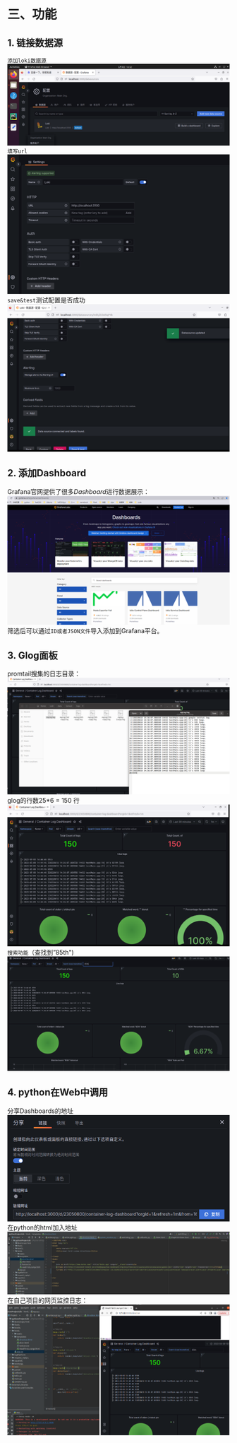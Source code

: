 # 三、功能

## 1. 链接数据源
`添加loki数据源`
![img_5.png](img_5.png)
`填写url`
![img_6.png](img_6.png)
`save&test`测试配置是否成功
![img_7.png](img_7.png)
## 2. 添加Dashboard
Grafana官网提供了很多*Dashboard*进行数据展示：
![img_8.png](img_8.png)
筛选后可以通过`ID或者JSON文件`导入添加到Grafana平台。
## 3. Glog面板
promtail搜集的日志目录：
![img_10.png](img_10.png)
glog的行数25*6 = 150 行
![img_9.png](img_9.png)
`搜索功能`（查找到”85th")
![img_11.png](img_11.png)
## 4. python在Web中调用
分享Dashboards的地址
![img_12.png](img_12.png)
在python的html加入地址
![img_13.png](img_13.png)
在自己项目的网页监控日志：
![img_14.png](img_14.png)
